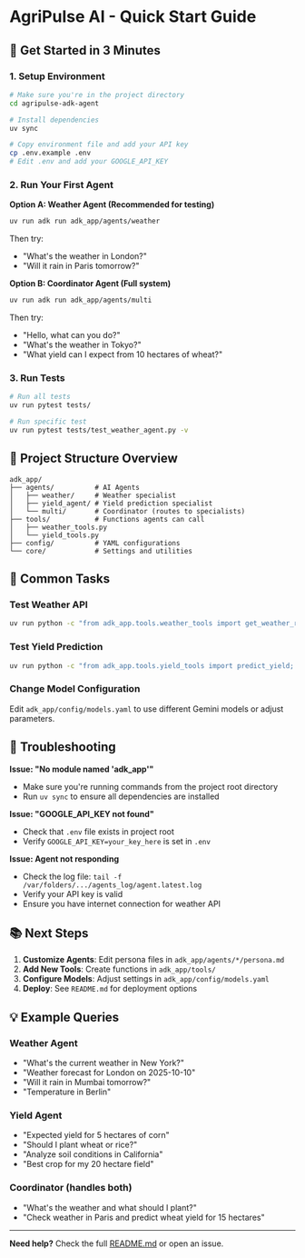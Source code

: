 # AgriPulse AI - Quick Start Guide

## 🚀 Get Started in 3 Minutes

### 1. Setup Environment

```bash
# Make sure you're in the project directory
cd agripulse-adk-agent

# Install dependencies
uv sync

# Copy environment file and add your API key
cp .env.example .env
# Edit .env and add your GOOGLE_API_KEY
```

### 2. Run Your First Agent

**Option A: Weather Agent (Recommended for testing)**
```bash
uv run adk run adk_app/agents/weather
```

Then try:
- "What's the weather in London?"
- "Will it rain in Paris tomorrow?"

**Option B: Coordinator Agent (Full system)**
```bash
uv run adk run adk_app/agents/multi
```

Then try:
- "Hello, what can you do?"
- "What's the weather in Tokyo?"
- "What yield can I expect from 10 hectares of wheat?"

### 3. Run Tests

```bash
# Run all tests
uv run pytest tests/

# Run specific test
uv run pytest tests/test_weather_agent.py -v
```

## 📁 Project Structure Overview

```
adk_app/
├── agents/          # AI Agents
│   ├── weather/     # Weather specialist
│   ├── yield_agent/ # Yield prediction specialist
│   └── multi/       # Coordinator (routes to specialists)
├── tools/           # Functions agents can call
│   ├── weather_tools.py
│   └── yield_tools.py
├── config/          # YAML configurations
└── core/            # Settings and utilities
```

## 🎯 Common Tasks

### Test Weather API
```bash
uv run python -c "from adk_app.tools.weather_tools import get_weather_report; print(get_weather_report('London'))"
```

### Test Yield Prediction
```bash
uv run python -c "from adk_app.tools.yield_tools import predict_yield; print(predict_yield('wheat', 10, 'London'))"
```

### Change Model Configuration
Edit `adk_app/config/models.yaml` to use different Gemini models or adjust parameters.

## 🐛 Troubleshooting

**Issue: "No module named 'adk_app'"**
- Make sure you're running commands from the project root directory
- Run `uv sync` to ensure all dependencies are installed

**Issue: "GOOGLE_API_KEY not found"**
- Check that `.env` file exists in project root
- Verify `GOOGLE_API_KEY=your_key_here` is set in `.env`

**Issue: Agent not responding**
- Check the log file: `tail -f /var/folders/.../agents_log/agent.latest.log`
- Verify your API key is valid
- Ensure you have internet connection for weather API

## 📚 Next Steps

1. **Customize Agents**: Edit persona files in `adk_app/agents/*/persona.md`
2. **Add New Tools**: Create functions in `adk_app/tools/`
3. **Configure Models**: Adjust settings in `adk_app/config/models.yaml`
4. **Deploy**: See `README.md` for deployment options

## 💡 Example Queries

### Weather Agent
- "What's the current weather in New York?"
- "Weather forecast for London on 2025-10-10"
- "Will it rain in Mumbai tomorrow?"
- "Temperature in Berlin"

### Yield Agent
- "Expected yield for 5 hectares of corn"
- "Should I plant wheat or rice?"
- "Analyze soil conditions in California"
- "Best crop for my 20 hectare field"

### Coordinator (handles both)
- "What's the weather and what should I plant?"
- "Check weather in Paris and predict wheat yield for 15 hectares"

---

**Need help?** Check the full [README.md](README.md) or open an issue.
